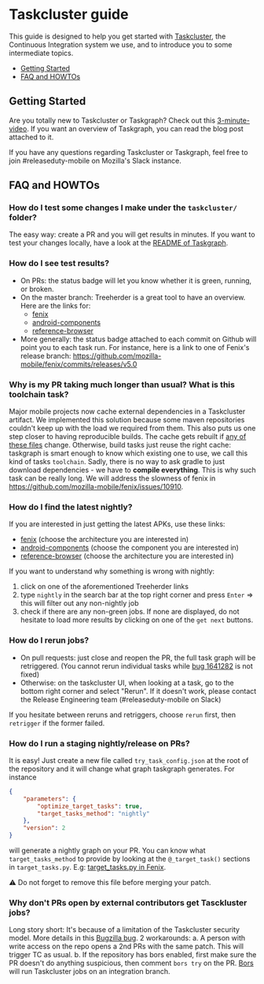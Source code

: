 # Taskcluster guide

This guide is designed to help you get started with [Taskcluster](https://firefox-ci-tc.services.mozilla.com/), the Continuous Integration system we use, and to introduce you to some intermediate topics.
- [Getting Started](#getting-started)
- [FAQ and HOWTOs](#faq-and-howtos)

## Getting Started
Are you totally new to Taskcluster or Taskgraph? Check out this [3-minute-video](https://johanlorenzo.github.io/blog/2019/10/24/taskgraph-is-now-deployed-to-the-biggest-mozilla-mobile-projects.html). If you want an overview of Taskgraph, you can read the blog post attached to it.

If you have any questions regarding Taskcluster or Taskgraph, feel free to join #releaseduty-mobile on Mozilla's Slack instance.

## FAQ and HOWTOs

### How do I test some changes I make under the `taskcluster/` folder?

The easy way: create a PR and you will get results in minutes. If you want to test your changes locally, have a look at the [README of Taskgraph](https://hg.mozilla.org/ci/taskgraph/file/tip/README.rst).

### How do I see test results?

* On PRs: the status badge will let you know whether it is green, running, or broken.
* On the master branch: Treeherder is a great tool to have an overview. Here are the links for:
  * [fenix](https://treeherder.mozilla.org/#/jobs?repo=fenix)
  * [android-components](https://treeherder.mozilla.org/#/jobs?repo=android-components)
  * [reference-browser](https://treeherder.mozilla.org/#/jobs?repo=reference-browser)
* More generally: the status badge attached to each commit on Github will point you to each task run. For instance, here is a link to one of Fenix's release branch: https://github.com/mozilla-mobile/fenix/commits/releases/v5.0

### Why is my PR taking much longer than usual? What is this toolchain task?

Major mobile projects now cache external dependencies in a Taskcluster artifact. We implemented this solution because some maven repositories couldn't keep up with the load we required from them. This also puts us one step closer to having reproducible builds.
The cache gets rebuilt if [any of these files](https://github.com/mozilla-mobile/fenix/blob/7974a5c77c82915ce64faa6c403c0feadd7d6580/taskcluster/ci/toolchain/android.yml#L43-L47) change. Otherwise, build tasks just reuse the right cache: taskgraph is smart enough to know which existing one to use, we call this kind of tasks `toolchain`.
Sadly, there is no way to ask gradle to just download dependencies - we have to **compile everything**. This is why such task can be really long. We will address the slowness of fenix in https://github.com/mozilla-mobile/fenix/issues/10910.

### How do I find the latest nightly?

If you are interested in just getting the latest APKs, use these links:
  * [fenix](https://firefox-ci-tc.services.mozilla.com/tasks/index/mobile.v2.fenix.nightly.latest) (choose the architecture you are interested in)
  * [android-components](https://firefox-ci-tc.services.mozilla.com/tasks/index/mobile.v2.android-components.nightly.latest) (choose the component you are interested in)
  * [reference-browser](https://firefox-ci-tc.services.mozilla.com/tasks/index/mobile.v2.reference-browser.nightly.latest) (choose the architecture you are interested in)

If you want to understand why something is wrong with nightly:
 1. click on one of the aforementioned Treeherder links
 1. type `nightly` in the search bar at the top right corner and press `Enter` => this will filter out any non-nightly job
 1. check if there are any non-green jobs. If none are displayed, do not hesitate to load more results by clicking on one of the `get next` buttons.

### How do I rerun jobs?

* On pull requests: just close and reopen the PR, the full task graph will be retriggered. (You cannot rerun individual tasks while [bug 1641282](https://bugzilla.mozilla.org/show_bug.cgi?id=1641282) is not fixed)
* Otherwise: on the taskcluster UI, when looking at a task, go to the bottom right corner and select "Rerun". If it doesn't work, please contact the Release Engineering team (#releaseduty-mobile on Slack)

If you hesitate between reruns and retriggers, choose `rerun` first, then `retrigger` if the former failed.

### How do I run a staging nightly/release on PRs?

It is easy! Just create a new file called `try_task_config.json` at the root of the repository and it will change what graph taskgraph generates. For instance

```json
{
    "parameters": {
        "optimize_target_tasks": true,
        "target_tasks_method": "nightly"
    },
    "version": 2
}
```

will generate a nightly graph on your PR. You can know what `target_tasks_method` to provide by looking at the `@_target_task()` sections in `target_tasks.py`. E.g: [target_tasks.py in Fenix](https://github.com/mozilla-mobile/fenix/blob/824dedb19588a9052b03ad162155c62ecd08e316/taskcluster/fenix_taskgraph/target_tasks.py#L29).

⚠️ Do not forget to remove this file before merging your patch.

### Why don't PRs open by external contributors get Tasckluster jobs?

Long story short: It's because of a limitation of the Taskcluster security model. More details in this [Bugzilla bug](https://bugzilla.mozilla.org/show_bug.cgi?id=1534764).
2 workarounds:
  a. A person with write access on the repo opens a 2nd PRs with the same patch. This will trigger TC as usual.
  b. If the repository has bors enabled, first make sure the PR doesn't do anything suspicious, then comment `bors try` on the PR. [Bors](https://bors.tech/) will run Taskcluster jobs on an integration branch.

